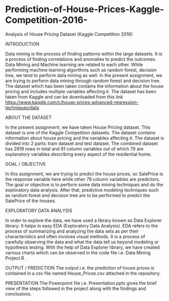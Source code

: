 # Prediction-of-House-Prices-Kaggle-Competition-2016-
Analysis of House Pricing Dataset (Kaggle Competition 2016)

INTRODUCTION

Data mining is the process of finding patterns within the large datasets. It is a process of finding correlations and anomalies to predict the outcomes. Data Mining and Machine learning are related to each other. While performing machine learning algorithms such as random forest, decision tree, we tend to perform data mining as well. In the present assignment, we are trying to perform data mining through random forest and decision tree. The dataset which has been taken contains the information about the house pricing and includes multiple variables affecting it. The dataset has been taken from Kaggle and can be downloaded from this link https://www.kaggle.com/c/house-prices-advanced-regression-techniques/data


ABOUT THE DATASET

In the present assignment, we have taken House Pricing dataset. This dataset is one of the Kaggle Competition datasets. The dataset contains information about house pricing and the variables affecting it. The dataset is divided into 2 parts: train dataset and test dataset. The combined dataset has 2919 rows in total and 81 column variables out of which 79 are explanatory variables describing every aspect of the residential home.  
     

GOAL / OBJECTIVE

In this assignment, we are trying to predict the house prices, so SalePrice is the response variable here while other 79 column variables are predictors. The goal or objective is to perform some data mining techniques and do the exploratory data analysis. After that, predictive modeling techniques such as random forest and decision tree are to be performed to predict the SalePrice of the houses.


EXPLORATORY DATA ANALYSIS

In order to explore the data, we have used a library known as Data Explorer library. It helps in easy EDA (Exploratory Data Analysis). EDA refers to the process of summarizing and analyzing the data sets as per their characteristics and often involves visual methods. It is a process of carefully observing the data and what the data tell us beyond modeling or hypothesis testing. With the help of Data Explorer library, we have created various charts which can be observed in the code file i.e. Data Mining Project.R .


OUTPUT / PREDICTION
The output i.e. the prediction of house prices is contained in a csv file named House_Prices.csv attached in the repository.
   
 
PRESENTATION
The Powerpoint file i.e. Presentation.pptx gives the brief view of the steps followed in the project along with the findings and conclusions.

 
